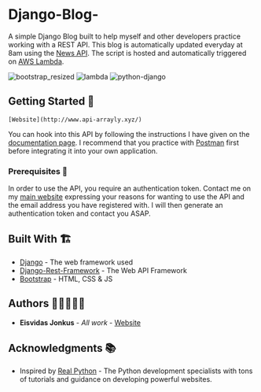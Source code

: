 # Django-Blog-
A simple Django Blog built to help myself and other developers practice working with a REST API. This blog is automatically updated everyday at 8am using the [News API](https://newsapi.org/). The script is hosted and automatically triggered on [AWS Lambda](https://aws.amazon.com/lambda/).

![bootstrap_resized](https://user-images.githubusercontent.com/57268763/79737550-64eae180-82f3-11ea-9a2e-8ad239b2b17e.jpg)
![lambda](https://user-images.githubusercontent.com/57268763/79737957-02deac00-82f4-11ea-96cd-9319b1a9a18c.jpg) 
![python-django](https://user-images.githubusercontent.com/57268763/79738379-931cf100-82f4-11ea-8fca-788070ab5977.png)


## Getting Started 🏁
```
[Website](http://www.api-arrayly.xyz/)
```
You can hook into this API by following the instructions I have given on the [documentation page](http://www.api-arrayly.xyz/overview/). I recommend that you practice with [Postman](https://www.postman.com/) first before integrating it into your own application.

### Prerequisites 🔑

In order to use the API, you require an authentication token. Contact me on my [main website](https://arrayly.com/contact/) expressing your reasons for wanting to use the API and the email address you have registered with. I will then generate an authentication token and contact you ASAP.

## Built With 🏗️

* [Django](https://www.djangoproject.com/) - The web framework used
* [Django-Rest-Framework](https://www.django-rest-framework.org/) - The Web API Framework
* [Bootstrap](https://getbootstrap.com/) - HTML, CSS & JS

## Authors 🧑🏼‍🤝‍🧑🏻

* **Eisvidas Jonkus** - *All work* - [Website](https://arrayly.com/)

## Acknowledgments 📚

* Inspired by [Real Python](https://realpython.com/) - The Python development specialists with tons of tutorials and guidance on developing powerful websites.
